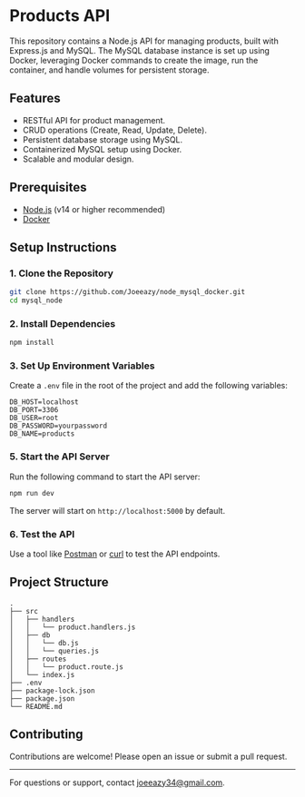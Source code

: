 # Products API

This repository contains a Node.js API for managing products, built with Express.js and MySQL. The MySQL database instance is set up using Docker, leveraging Docker commands to create the image, run the container, and handle volumes for persistent storage.

## Features

- RESTful API for product management.
- CRUD operations (Create, Read, Update, Delete).
- Persistent database storage using MySQL.
- Containerized MySQL setup using Docker.
- Scalable and modular design.

## Prerequisites

- [Node.js](https://nodejs.org/) (v14 or higher recommended)
- [Docker](https://www.docker.com/)

## Setup Instructions

### 1. Clone the Repository

```bash
git clone https://github.com/Joeeazy/node_mysql_docker.git
cd mysql_node
```

### 2. Install Dependencies

```bash
npm install
```

### 3. Set Up Environment Variables

Create a `.env` file in the root of the project and add the following variables:

```
DB_HOST=localhost
DB_PORT=3306
DB_USER=root
DB_PASSWORD=yourpassword
DB_NAME=products
```

### 5. Start the API Server

Run the following command to start the API server:

```bash
npm run dev
```

The server will start on `http://localhost:5000` by default.

### 6. Test the API

Use a tool like [Postman](https://www.postman.com/) or [curl](https://curl.se/) to test the API endpoints.

## Project Structure

```
.
├── src
│   ├── handlers
│   │   └── product.handlers.js
│   ├── db
│   │   └── db.js
│   │   └── queries.js
│   ├── routes
│   │   └── product.route.js
│   └── index.js
├── .env
├── package-lock.json
├── package.json
└── README.md
```

## Contributing

Contributions are welcome! Please open an issue or submit a pull request.

---

For questions or support, contact [joeeazy34@gmail.com](mailto:joeeazy34@gmail.com).
